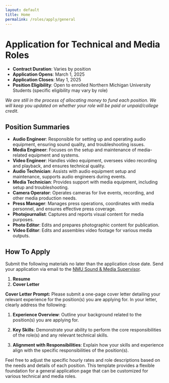 ```yaml
---
layout: default
title: Home
permalink: /roles/apply/general
---
```

# Application for Technical and Media Roles

- **Contract Duration**: Varies by position
- **Application Opens**: March 1, 2025
- **Application Closes**: May 1, 2025
- **Position Eligibility**: Open to enrolled Northern Michigan University Students (specific eligibility may vary by role)

<i>We are still in the process of allocating money to fund each position. We will keep you updated on whether your role will be paid or unpaid/college credit.</i>

## Position Summaries
- **Audio Engineer**: Responsible for setting up and operating audio equipment, ensuring sound quality, and troubleshooting issues.
- **Media Engineer**: Focuses on the setup and maintenance of media-related equipment and systems.
- **Video Engineer**: Handles video equipment, oversees video recording and playback, and ensures technical quality.
- **Audio Technician**: Assists with audio equipment setup and maintenance, supports audio engineers during events.
- **Media Technician**: Provides support with media equipment, including setup and troubleshooting.
- **Camera Operator**: Operates cameras for live events, recording, and other media production needs.
- **Press Manager**: Manages press operations, coordinates with media personnel, and ensures effective press coverage.
- **Photojournalist**: Captures and reports visual content for media purposes.
- **Photo Editor**: Edits and prepares photographic content for publication.
- **Video Editor**: Edits and assembles video footage for various media outputs.

## How To Apply
Submit the following materials no later than the application close date. Send your application via email to the [NMU Sound & Media Supervisor](https://nmu.edu/theatreanddance/dominic-mrakovcich).

1. **Resume**
2. **Cover Letter**

**Cover Letter Prompt:**
Please submit a one-page cover letter detailing your relevant experience for the position(s) you are applying for. In your letter, clearly address the following:

1. **Experience Overview**: Outline your background related to the position(s) you are applying for.

2. **Key Skills**: Demonstrate your ability to perform the core responsibilities of the role(s) and any relevant technical skills.

3. **Alignment with Responsibilities**: Explain how your skills and experience align with the specific responsibilities of the position(s).

Feel free to adjust the specific hourly rates and role descriptions based on the needs and details of each position. This template provides a flexible foundation for a general application page that can be customized for various technical and media roles.
